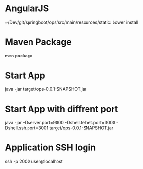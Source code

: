 # AngularJS
 ~/Dev/git/springboot/ops/src/main/resources/static: bower install

# Maven Package
mvn package

# Start App
java -jar target/ops-0.0.1-SNAPSHOT.jar 

# Start App with diffrent port
java -jar -Dserver.port=9000 -Dshell.telnet.port=3000 -Dshell.ssh.port=3001 target/ops-0.0.1-SNAPSHOT.jar  

# Application SSH login
ssh -p 2000 user@localhost

